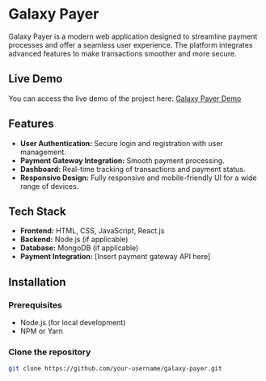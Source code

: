 # Galaxy Payer

Galaxy Payer is a modern web application designed to streamline payment processes and offer a seamless user experience. The platform integrates advanced features to make transactions smoother and more secure.

## Live Demo
You can access the live demo of the project here: [Galaxy Payer Demo](https://galaxy-payer-rutan.netlify.app/)

## Features
- **User Authentication:** Secure login and registration with user management.
- **Payment Gateway Integration:** Smooth payment processing.
- **Dashboard:** Real-time tracking of transactions and payment status.
- **Responsive Design:** Fully responsive and mobile-friendly UI for a wide range of devices.

## Tech Stack
- **Frontend:** HTML, CSS, JavaScript, React.js
- **Backend:** Node.js (if applicable)
- **Database:** MongoDB (if applicable)
- **Payment Integration:** [Insert payment gateway API here]

## Installation

### Prerequisites
- Node.js (for local development)
- NPM or Yarn

### Clone the repository
```bash
git clone https://github.com/your-username/galaxy-payer.git
